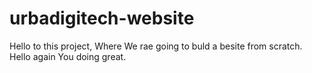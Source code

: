 # urbadigitech-website

Hello to this project, Where We rae going to buld a besite from scratch.
Hello again
You doing great.